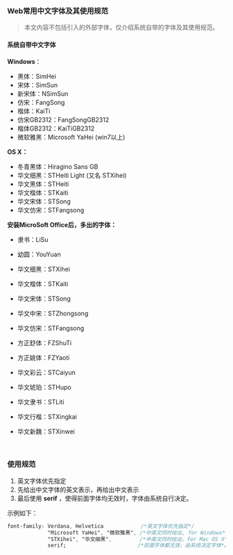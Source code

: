 ### Web常用中文字体及其使用规范

> 本文内容不包括引入的外部字体，仅介绍系统自带的字体及其使用规范。

#### 系统自带中文字体

**Windows**：

- 黑体：SimHei
- 宋体：SimSun
- 新宋体：NSimSun
- 仿宋：FangSong
- 楷体：KaiTi
- 仿宋GB2312：FangSongGB2312
- 楷体GB2312：KaiTiGB2312
- 微软雅黑：Microsoft YaHei (win7以上)

**OS X：**

- 冬青黑体：Hiragino Sans GB
- 华文细黑：STHeiti Light (又名 STXihei)
- 华文黑体：STHeiti
- 华文楷体：STKaiti
- 华文宋体：STSong
- 华文仿宋：STFangsong

**安装MicroSoft Office后，多出的字体：**

- 隶书：LiSu
- 幼圆：YouYuan
- 华文细黑：STXihei
- 华文楷体：STKaiti
- 华文宋体：STSong
- 华文中宋：STZhongsong
- 华文仿宋：STFangsong
- 方正舒体：FZShuTi
- 方正姚体：FZYaoti
- 华文彩云：STCaiyun
- 华文琥珀：STHupo
- 华文隶书：STLiti
- 华文行楷：STXingkai
- 华文新魏：STXinwei

  ​

### 使用规范

1. 英文字体优先指定
2. 先给出中文字体的英文表示，再给出中文表示
3. 最后使用 **serif**  ，使得前面字体均无效时，字体由系统自行决定。

示例如下：

```css
font-family: Verdana, Helvetica  		   /*英文字体优先指定*/
			 "Microsoft YaHei", "微软雅黑", /*中英文同时给出, for Windows*/
			 "STXihei", "华文细黑",  		/*中英文同时给出，for Mac OS X*/
			 serif;    					  /*前面字体都无效，由系统决定字体*/
```